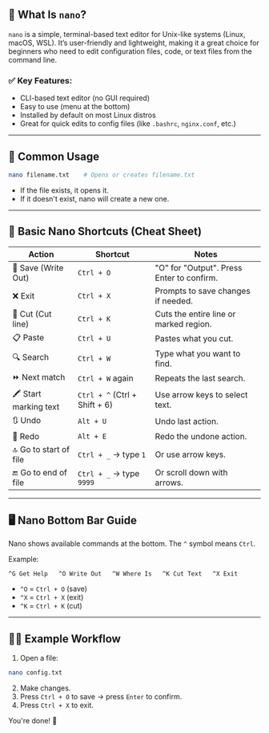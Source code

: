 ## 🧠 What Is `nano`?

`nano` is a simple, terminal-based text editor for Unix-like systems (Linux, macOS, WSL). It’s user-friendly and lightweight, making it a great choice for beginners who need to edit configuration files, code, or text files from the command line.

### ✅ Key Features:
- CLI-based text editor (no GUI required)
- Easy to use (menu at the bottom)
- Installed by default on most Linux distros
- Great for quick edits to config files (like `.bashrc`, `nginx.conf`, etc.)

---

## 🧰 Common Usage

```bash
nano filename.txt    # Opens or creates filename.txt
```
- If the file exists, it opens it.
- If it doesn't exist, nano will create a new one.

---

## 📝 Basic Nano Shortcuts (Cheat Sheet)

| Action                    | Shortcut                      | Notes                                     |
|---------------------------|-------------------------------|-------------------------------------------|
| 📝 Save (Write Out)       | `Ctrl + O`                    | "O" for "Output". Press Enter to confirm. |
| ❌ Exit                   | `Ctrl + X`                    | Prompts to save changes if needed.        |
| 🔁 Cut (Cut line)         | `Ctrl + K`                    | Cuts the entire line or marked region.    |
| 📋 Paste                  | `Ctrl + U`                    | Pastes what you cut.                      |
| 🔍 Search                 | `Ctrl + W`                    | Type what you want to find.               |
| ⏩ Next match             | `Ctrl + W` again              | Repeats the last search.                  |
| 🖍️ Start marking text     | `Ctrl + ^` (Ctrl + Shift + 6) | Use arrow keys to select text.            |
| 🔃 Undo                   | `Alt + U`                     | Undo last action.                         |
| 🔁 Redo                   | `Alt + E`                     | Redo the undone action.                   |
| 🔝 Go to start of file    | `Ctrl + _` → type `1`         | Or use arrow keys.                        |
| 🔚 Go to end of file      | `Ctrl + _` → type `9999`      | Or scroll down with arrows.               |

---

## 🖥️ Nano Bottom Bar Guide

Nano shows available commands at the bottom. The `^` symbol means `Ctrl`.

Example:
```
^G Get Help   ^O Write Out   ^W Where Is   ^K Cut Text   ^X Exit
```
- `^O` = `Ctrl + O` (save)
- `^X` = `Ctrl + X` (exit)
- `^K` = `Ctrl + K` (cut)

---

## 🧑‍💻 Example Workflow

1. Open a file:
```bash
nano config.txt
```
2. Make changes.
3. Press `Ctrl + O` to save → press `Enter` to confirm.
4. Press `Ctrl + X` to exit.

You're done! 🎉

